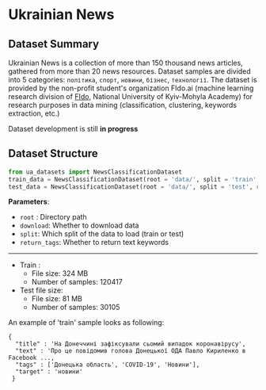 # Ukrainian News

## Dataset Summary

Ukrainian News is a collection of more than 150 thousand news articles, gathered from more than 20 news resources. Dataset samples are divided into 5 categories: `політика`, `спорт`, `новини`, `бізнес`, `технології`. The dataset is provided by the non-profit student's organization FIdo.ai (machine learning research division of [FIdo](https://www.facebook.com/fido.naukma/), National University of Kyiv-Mohyla Academy) for research purposes in data mining (classification, clustering, keywords extraction, etc.)

Dataset development is still __in progress__


## Dataset Structure

```python
from ua_datasets import NewsClassificationDataset
train_data = NewsClassificationDataset(root = 'data/', split = 'train', return_tags = True)
test_data = NewsClassificationDataset(root = 'data/', split = 'test', return_tags = True)
```
__Parameters__: </br>
- `root` : Directory path
- `download`: Whether to download data
- `split`: Which split of the data to load (train or test)
- `return_tags`: Whether to return text keywords

----- 
 - Train :
    - File size: 324 MB
    - Number of samples: 120417 
 - Test file size: 
    - File size: 81 MB
    - Number of samples: 30105

An example of 'train' sample looks as following:

```
{
  "title" : 'На Донеччині зафіксували сьомий випадок коронавірусу',
  "text" : 'Про це повідомив голова Донецької ОДА Павло Кириленко в Facebook ...,
  "tags" : ['Донецька область', 'COVID-19', 'Новини'],
  "target" : 'новини'
 }
```

